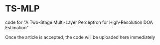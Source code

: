 # TS-MLP
code for "A Two-Stage Multi-Layer Perceptron for High-Resolution DOA Estimation"

Once the article is accepted, the code will be uploaded here immediately
